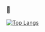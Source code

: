 ### 👋

[![Top Langs](https://github-readme-stats.vercel.app/api/top-langs/?username=mo-to-ki)](https://github.com/anuraghazra/github-readme-stats)


<!--
**mo-to-ki/mo-to-ki** is a ✨ _special_ ✨ repository because its `README.md` (this file) appears on your GitHub profile.

Here are some ideas to get you started:

- 🔭 I’m currently working on ...
- 🌱 I’m currently learning ...
- 👯 I’m looking to collaborate on ...
- 🤔 I’m looking for help with ...
- 💬 Ask me about ...
- 📫 How to reach me: ...
- 😄 Pronouns: ...
- ⚡ Fun fact: ...
-->

